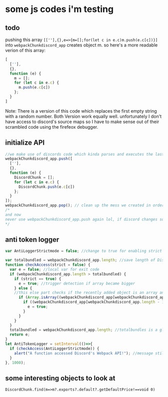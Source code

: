 # some js codes i'm testing

## todo
pushing this array `[[''],{},e=>{m=[];for(let c in e.c)m.push(e.c[c])}]` into `webpackChunkdiscord_app` creates object m.
so here's a more readable verion of this array:
```js
[
  [''],
  {},
  function (e) {
    m = [];
    for (let c in e.c) {
      m.push(e.c[c])
    };
  }
]
```
Note: There is a version of this code which replaces the first empty string with a random number. Both Version work equally well.
unfortunately I don't have access to discord's source maps so I have to make sense out of their scrambled code using the firefeox debugger.


## initialize API
```js
//we make use of discords code which kinda parses and executes the last element of webpackChunkdiscord_app.
webpackChunkdiscord_app.push([
  [''],
  {},
  function (e) {
    DiscordChunk = [];
    for (let c in e.c) {
      DiscordChunk.push(e.c[c])
    };
  }
]);
webpackChunkdiscord_app.pop(); // clean up the mess we created in order to obtain the objects
/*
and now
never use webpackChunkdiscord_app.push again lol, if discord changes soemthing again (like on october 22nd, 2021), this is the only thing that need to be updated
*/
```

## anti token logger

```js
var AntiLoggerStrictmode = false; //change to true for enabling strict mode (alert on every webpack update)

var totalbundled = webpackChunkdiscord_app.length; //save length of Discord's Webpack array globally scoped
function checkAccess(strict = false) {
  var e = false; //local var for exit code
  if (webpackChunkdiscord_app.length > totalbundled) {
    if (strict == true) {
      e = true; //trigger detection if array became bigger
    } else {
    //this else part checks if the recently added object is an array and contrains three objects. Most console hacks use this pushed array to access the webpack API
      if (Array.isArray((webpackChunkdiscord_app[webpackChunkdiscord_app.length - 1]))) {
        if ((webpackChunkdiscord_app[webpackChunkdiscord_app.length - 1].length == 3)) {
          e = true;
        }
      }
    }
  } 
  totalbundled = webpackChunkdiscord_app.length; //totalbundles is a global var. We reset it so that the user only gets notified once
  return e;
}
let AntiTokenLogger = setInterval(()=>{
  if (checkAccess(AntiLoggerStrictmode)) {
    alert("A function accessed Discord's Webpack API!"); //message still a wip
  }
}, 1000);
```

## some interesting objects to look at
```
DiscordChunk.find(m=>m?.exports?.default?.getDefaultPrice!==void 0)
```
